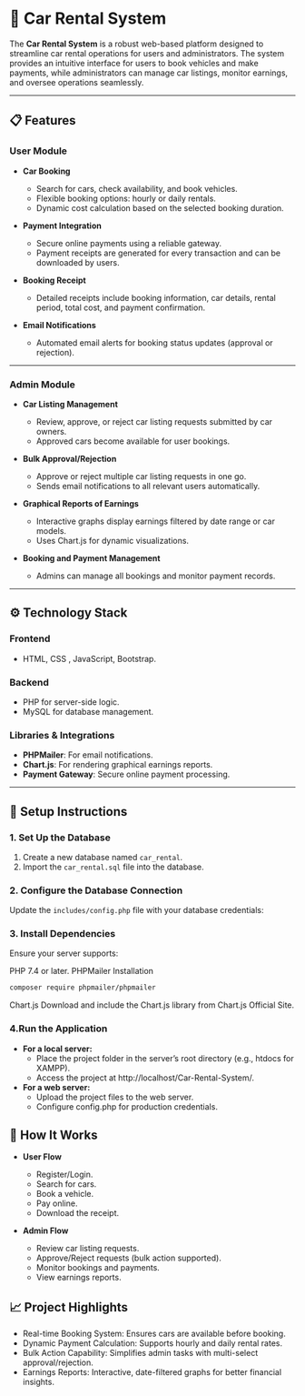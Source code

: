 # 🚗 Car Rental System  

The **Car Rental System** is a robust web-based platform designed to streamline car rental operations for users and administrators. The system provides an intuitive interface for users to book vehicles and make payments, while administrators can manage car listings, monitor earnings, and oversee operations seamlessly.  

---

## 📋 Features  

### **User Module**  
- **Car Booking**  
  - Search for cars, check availability, and book vehicles.  
  - Flexible booking options: hourly or daily rentals.  
  - Dynamic cost calculation based on the selected booking duration.  

- **Payment Integration**  
  - Secure online payments using a reliable gateway.  
  - Payment receipts are generated for every transaction and can be downloaded by users.  

- **Booking Receipt**  
  - Detailed receipts include booking information, car details, rental period, total cost, and payment confirmation.  

- **Email Notifications**  
  - Automated email alerts for booking status updates (approval or rejection).  

---

### **Admin Module**  
- **Car Listing Management**  
  - Review, approve, or reject car listing requests submitted by car owners.  
  - Approved cars become available for user bookings.  

- **Bulk Approval/Rejection**  
  - Approve or reject multiple car listing requests in one go.  
  - Sends email notifications to all relevant users automatically.  

- **Graphical Reports of Earnings**  
  - Interactive graphs display earnings filtered by date range or car models.  
  - Uses Chart.js for dynamic visualizations.  

- **Booking and Payment Management**  
  - Admins can manage all bookings and monitor payment records.  

---

## ⚙️ Technology Stack  

### **Frontend**  
- HTML, CSS , JavaScript, Bootstrap.  

### **Backend**  
- PHP for server-side logic.  
- MySQL for database management.  

### **Libraries & Integrations**  
- **PHPMailer**: For email notifications.  
- **Chart.js**: For rendering graphical earnings reports.  
- **Payment Gateway**: Secure online payment processing.  

---

## 🔧 Setup Instructions  

### **1. Set Up the Database**  
1. Create a new database named `car_rental`.  
2. Import the `car_rental.sql` file into the database.  

### **2. Configure the Database Connection**  
Update the `includes/config.php` file with your database credentials:  

### **3. Install Dependencies**
Ensure your server supports:

PHP 7.4 or later.
PHPMailer Installation
```bash
composer require phpmailer/phpmailer
```
Chart.js
Download and include the Chart.js library from Chart.js Official Site.

### **4.Run the Application**
   - **For a local server:**  
     - Place the project folder in the server’s root directory (e.g., htdocs for XAMPP).
     - Access the project at http://localhost/Car-Rental-System/.
   - **For a web server:** 
     - Upload the project files to the web server.
     - Configure config.php for production credentials.

## 🚀 How It Works
   - **User Flow**
     - Register/Login.
     - Search for cars.
     - Book a vehicle.
     - Pay online.
     - Download the receipt.
  
   - **Admin Flow**
     - Review car listing requests.
     - Approve/Reject requests (bulk action supported).
     - Monitor bookings and payments.
     - View earnings reports.

## 📈 Project Highlights
  - Real-time Booking System: Ensures cars are available before booking.
  - Dynamic Payment Calculation: Supports hourly and daily rental rates.
  - Bulk Action Capability: Simplifies admin tasks with multi-select approval/rejection.
  - Earnings Reports: Interactive, date-filtered graphs for better financial insights.
